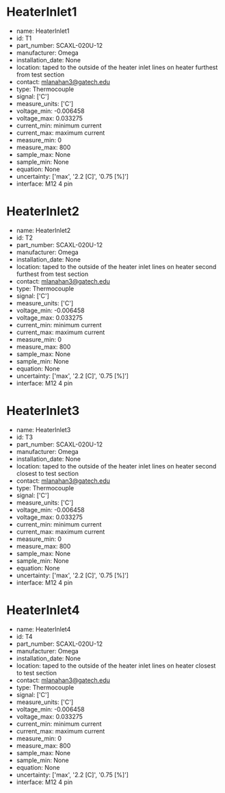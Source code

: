 # HeaterInlet1
- name: HeaterInlet1
- id: T1
- part_number: SCAXL-020U-12
- manufacturer: Omega
- installation_date: None
- location: taped to the outside of the heater inlet lines on heater furthest from test section
- contact: mlanahan3@gatech.edu
- type: Thermocouple
- signal: ['C']
- measure_units: ['C']
- voltage_min: -0.006458
- voltage_max: 0.033275
- current_min: minimum current
- current_max: maximum current
- measure_min: 0
- measure_max: 800
- sample_max: None
- sample_min: None
- equation: None
- uncertainty: ['max', '2.2 [C]', '0.75 [%]']
- interface: M12 4 pin

# HeaterInlet2
- name: HeaterInlet2
- id: T2
- part_number: SCAXL-020U-12
- manufacturer: Omega
- installation_date: None
- location: taped to the outside of the heater inlet lines on heater second furthest from test section
- contact: mlanahan3@gatech.edu
- type: Thermocouple
- signal: ['C']
- measure_units: ['C']
- voltage_min: -0.006458
- voltage_max: 0.033275
- current_min: minimum current
- current_max: maximum current
- measure_min: 0
- measure_max: 800
- sample_max: None
- sample_min: None
- equation: None
- uncertainty: ['max', '2.2 [C]', '0.75 [%]']
- interface: M12 4 pin

# HeaterInlet3
- name: HeaterInlet3
- id: T3
- part_number: SCAXL-020U-12
- manufacturer: Omega
- installation_date: None
- location: taped to the outside of the heater inlet lines on heater second closest to test section
- contact: mlanahan3@gatech.edu
- type: Thermocouple
- signal: ['C']
- measure_units: ['C']
- voltage_min: -0.006458
- voltage_max: 0.033275
- current_min: minimum current
- current_max: maximum current
- measure_min: 0
- measure_max: 800
- sample_max: None
- sample_min: None
- equation: None
- uncertainty: ['max', '2.2 [C]', '0.75 [%]']
- interface: M12 4 pin

# HeaterInlet4
- name: HeaterInlet4
- id: T4
- part_number: SCAXL-020U-12
- manufacturer: Omega
- installation_date: None
- location: taped to the outside of the heater inlet lines on heater closest to test section
- contact: mlanahan3@gatech.edu
- type: Thermocouple
- signal: ['C']
- measure_units: ['C']
- voltage_min: -0.006458
- voltage_max: 0.033275
- current_min: minimum current
- current_max: maximum current
- measure_min: 0
- measure_max: 800
- sample_max: None
- sample_min: None
- equation: None
- uncertainty: ['max', '2.2 [C]', '0.75 [%]']
- interface: M12 4 pin

